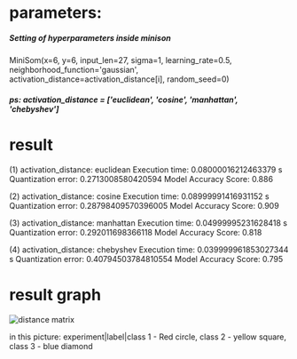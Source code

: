 
# parameters:
##### Setting of hyperparameters inside minison
MiniSom(x=6, y=6, input_len=27, sigma=1, learning_rate=0.5, neighborhood_function='gaussian', activation_distance=activation_distance[i], random_seed=0)
##### ps: activation_distance = ['euclidean', 'cosine', 'manhattan', 'chebyshev']

# result
(1) activation_distance: euclidean
Execution time: 0.08000016212463379 s
Quantization error: 0.2713008580420594
Model Accuracy Score:  0.886

(2) activation_distance: cosine
Execution time: 0.08999991416931152 s
Quantization error: 0.28798409570396005
Model Accuracy Score:  0.909

(3) activation_distance: manhattan
Execution time: 0.04999995231628418 s
Quantization error: 0.292011698366118
Model Accuracy Score:  0.818

(4) activation_distance: chebyshev
Execution time: 0.039999961853027344 s
Quantization error: 0.40794503784810554
Model Accuracy Score:  0.795

# result graph
![distance matrix](https://user-images.githubusercontent.com/65076718/172353657-42840d72-874e-46ef-8a52-974e401f4643.png)

in this picture:  experiment|label|class 1 - Red circle, class 2 - yellow square, class 3 - blue diamond
